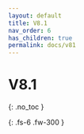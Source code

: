 ```yaml
---
layout: default
title: V8.1
nav_order: 6
has_children: true
permalink: docs/v81
---
```


# V8.1
{: .no_toc }

{: .fs-6 .fw-300 }
